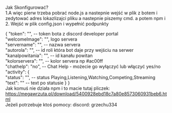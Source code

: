 Jak Skonfigurować?
<br>
1.A więc pierw trzeba pobrać node.js a nastepnie wejść w plik z botem i zedytować adres lokazlizajci pliku a nastepnie piszemy cmd. a potem npm i 
<br>
2. Wejść w plik config.json 
i wypełnić podpunkty 

{
    "token": "", -- token bota z discord developer portal
    <br>
    "welcomeImage": "", logo servera
    <br>
    "servername": "", -- nazwa servera
    <br>
    "autorola": "", -- id roli która bot daje przy wejściu na serwer
    <br>
    "kanalpowitania": "", -- id kanału powitan
    <br>
    "kolorservera": "", -- kolor servera np #ac00ff
    <br>
     "chathelp": "no", -- Chat Help - możecie go wyłączyć lub włączyć yes/no
     <br>
     "activity": {
      <br>
        "status": "", -- status  Playing,Listening,Watching,Competing,Streaming
         <br>
        "text": "" -- text po statusie
    }
}
<br>
Jak komuś nie działa npm i to macie tutaj pliczek: https://megawrzuta.pl/download/5400928ebd18c7a80e8573060931beb6.html
<br>
Jeżeli potrzebuje ktoś pomocy: discord: grzechu334
